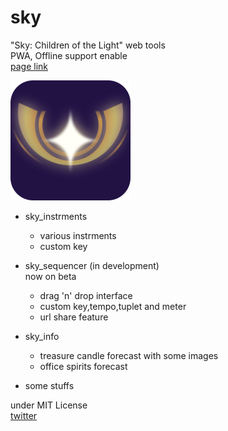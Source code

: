 # sky
"Sky: Children of the Light" web tools  
PWA, Offline support enable  
[page link](https://mcbeeringi.github.io/sky)  

![img](img/sky_192.png)  
- sky_instrments  
	- various instrments
	- custom key

- sky_sequencer (in development)  
	now on beta
	- drag 'n' drop interface
	- custom key,tempo,tuplet and meter
	- url share feature

- sky_info
	- treasure candle forecast with some images
	- office spirits forecast

- some stuffs

under MIT License  
[twitter](https://twitter.com/mcbeeringi)  
